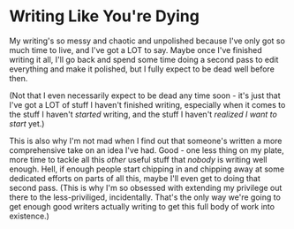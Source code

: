 # Writing Like You're Dying

My writing's so messy and chaotic and unpolished because I've only got so much time to live, and I've got a LOT to say. Maybe once I've finished writing it all, I'll go back and spend some time doing a second pass to edit everything and make it polished, but I fully expect to be dead well before then.

(Not that I even necessarily expect to be dead any time soon - it's just that I've got a LOT of stuff I haven't finished writing, especially when it comes to the stuff I haven't *started* writing, and the stuff I haven't *realized I want to start* yet.)

This is also why I'm not mad when I find out that someone's written a more comprehensive take on an idea I've had. Good - one less thing on my plate, more time to tackle all this *other* useful stuff that *nobody* is writing well enough. Hell, if enough people start chipping in and chipping away at some dedicated efforts on parts of all this, maybe I'll even get to doing that second pass. (This is why I'm so obsessed with extending my privilege out there to the less-priviliged, incidentally. That's the only way we're going to get enough good writers actually writing to get this full body of work into existence.)
